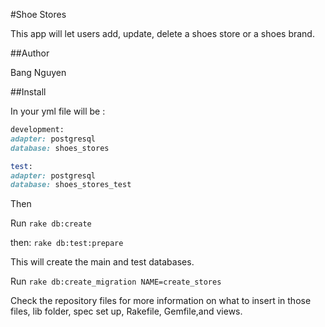 #Shoe Stores

This app will let users add, update, delete a shoes store or a shoes brand.

##Author

Bang Nguyen

##Install

In your yml file will be :

```ruby
development:
adapter: postgresql
database: shoes_stores

test:
adapter: postgresql
database: shoes_stores_test
```

Then


Run ```rake db:create```

then:  ```rake db:test:prepare```

This will create the main and test databases.


Run ```rake db:create_migration NAME=create_stores```

Check the repository files for more information on what to insert in those files, lib folder, spec set up, Rakefile, Gemfile,and views.

